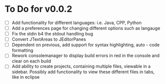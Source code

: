 # To Do for v0.0.2
- [ ] Add functionality for different languages: i.e. Java, CPP, Python
- [ ] Add a preferences page for changing different options such as langauge
- [ ] Fix the stdin b4 the stdout handling bug
- [ ] Convert JTextAreas to JEditorPanes
- [ ] Dependent on previous, add support for syntax highlighting, auto - code formatting
- [ ] Rework consolemanager to display build errors in red in the console and clear on each build
- [ ] Add ability to create projects, containing multiple files, viewable in a sidebar.  Possibly add functionality to view these different files in tabs, like in eclipse

